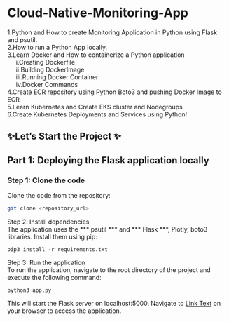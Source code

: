 # Cloud-Native-Monitoring-App
1.Python and How to create Monitoring Application in Python using Flask and psutil.  
2.How to run a Python App locally.  
3.Learn Docker and How to containerize a Python application  
&nbsp;&nbsp;&nbsp;&nbsp; i.Creating Dockerfile  
&nbsp;&nbsp;&nbsp;&nbsp; ii.Building DockerImage  
&nbsp;&nbsp;&nbsp;&nbsp; iii.Running Docker Container  
&nbsp;&nbsp;&nbsp;&nbsp; iv.Docker Commands  
4.Create ECR repository using Python Boto3 and pushing Docker Image to ECR  
5.Learn Kubernetes and Create EKS cluster and Nodegroups  
6.Create Kubernetes Deployments and Services using Python!  
## ✨Let’s Start the Project ✨  

## Part 1: Deploying the Flask application locally
### Step 1: Clone the code  
Clone the code from the repository:   

```bash
git clone <repository_url>
```
Step 2: Install dependencies  
The application uses the *** psutil *** and *** Flask ***, Plotly, boto3 libraries. Install them using pip:  
```
pip3 install -r requirements.txt
```
Step 3: Run the application  
To run the application, navigate to the root directory of the project and execute the following command:  
```
python3 app.py
```
This will start the Flask server on localhost:5000. Navigate to [Link Text](http://localhost:5000/) on your browser to access the application.
